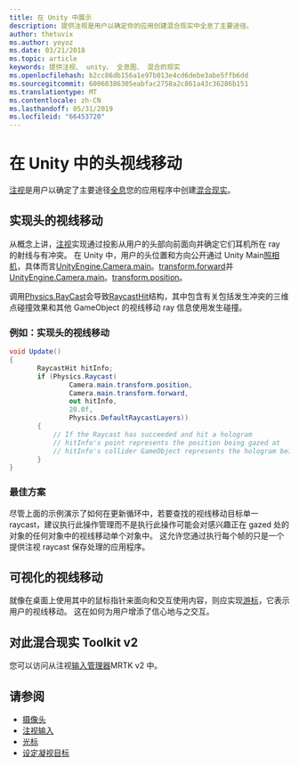 ```yaml
---
title: 在 Unity 中展示
description: 提供注视是用户以确定你的应用创建混合现实中全息了主要途径。
author: thetuvix
ms.author: yoyoz
ms.date: 03/21/2018
ms.topic: article
keywords: 提供注视、 unity、 全息图、 混合的现实
ms.openlocfilehash: b2cc86db156a1e97b013e4cd6debe3abe5ffb6dd
ms.sourcegitcommit: 60060386305eabfac2758a2c861a43c36286b151
ms.translationtype: MT
ms.contentlocale: zh-CN
ms.lasthandoff: 05/31/2019
ms.locfileid: "66453720"
---
```

# <a name="head-gaze-in-unity"></a>在 Unity 中的头视线移动

[注视](gaze.md)是用户以确定了主要途径[全息](hologram.md)您的应用程序中创建[混合现实](mixed-reality.md)。


## <a name="implementing-head-gaze"></a>实现头的视线移动

从概念上讲，[注视](gaze.md)实现通过投影从用户的头部向前面向并确定它们耳机所在 ray 的射线与有冲突。 在 Unity 中，用户的头位置和方向公开通过 Unity Main[照相机](camera-in-unity.md)，具体而言[UnityEngine.Camera.main](http://docs.unity3d.com/ScriptReference/Camera-main.html)。[transform.forward](http://docs.unity3d.com/ScriptReference/Transform-forward.html)并[UnityEngine.Camera.main](http://docs.unity3d.com/ScriptReference/Camera-main.html)。[transform.position](http://docs.unity3d.com/ScriptReference/Transform-position.html)。

调用[Physics.RayCast](http://docs.unity3d.com/ScriptReference/Physics.Raycast.html)会导致[RaycastHit](http://docs.unity3d.com/ScriptReference/RaycastHit.html)结构，其中包含有关包括发生冲突的三维点碰撞效果和其他 GameObject 的视线移动 ray 信息使用发生碰撞。

### <a name="example-implement-head-gaze"></a>例如：实现头的视线移动

```cs
void Update()
{
       RaycastHit hitInfo;
       if (Physics.Raycast(
               Camera.main.transform.position,
               Camera.main.transform.forward,
               out hitInfo,
               20.0f,
               Physics.DefaultRaycastLayers))
       {
           // If the Raycast has succeeded and hit a hologram
           // hitInfo's point represents the position being gazed at
           // hitInfo's collider GameObject represents the hologram being gazed at
       }
}
```

### <a name="best-practices"></a>最佳方案

尽管上面的示例演示了如何在更新循环中，若要查找的视线移动目标单一 raycast，建议执行此操作管理而不是执行此操作可能会对感兴趣正在 gazed 处的对象的任何对象中的视线移动单个对象中。 这允许您通过执行每个帧的只是一个提供注视 raycast 保存处理的应用程序。

## <a name="visualizing-gaze"></a>可视化的视线移动

就像在桌面上使用其中的鼠标指针来面向和交互使用内容，则应实现[游标](cursors.md)，它表示用户的视线移动。 这在如何为用户增添了信心地与之交互。

## <a name="gaze-in-mixed-reality-toolkit-v2"></a>对此混合现实 Toolkit v2
您可以访问从注视[输入管理器](https://microsoft.github.io/MixedRealityToolkit-Unity/Documentation/Input/Overview.html)MRTK v2 中。

## <a name="see-also"></a>请参阅
* [摄像头](camera-in-unity.md)
* [注视输入](gaze.md)
* [光标](cursors.md)
* [设定凝视目标](gaze-targeting.md)
